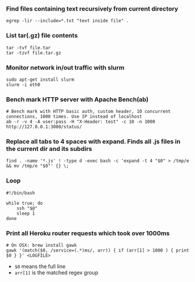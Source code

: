 ### Find files containing text recursively from current directory

    egrep -lir --include=*.txt "text inside file" .

### List tar(.gz) file contents

    tar -tvf file.tar
    tar -tzvf file.tar.gz

### Monitor network in/out traffic with slurm

    sudo apt-get install slurm
    slurm -i eth0

### Bench mark HTTP server with Apache Bench(ab)

    # Bench mark with HTTP basic auth, custom header, 10 concurrent connections, 1000 times. Use IP instead of localhost
    ab -r -v 4 -A user:pass -H "X-Header: test" -c 10 -n 1000 http://127.0.0.1:3000/status/

### Replace all tabs to 4 spaces with expand. Finds all .js files in the current dir and its subdirs

    find . -name '*.js' ! -type d -exec bash -c 'expand -t 4 "$0" > /tmp/e && mv /tmp/e "$0"' {} \;

### Loop

    #!/bin/bash

    while true; do
        ssh "$@"
        sleep 1
    done

### Print all Heroku router requests which took over 1000ms

    # On OSX: brew install gawk
    gawk '(match($0, /service=(.*)ms/, arr)) { if (arr[1] > 1000 ) { print $0 } }' <LOGFILE>

* `$0` means the full line
* `arr[1]` is the matched regex group
